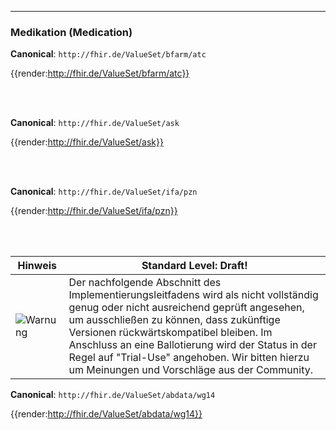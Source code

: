 ----
### Medikation (Medication)

**Canonical**: ```http://fhir.de/ValueSet/bfarm/atc```

{{render:http://fhir.de/ValueSet/bfarm/atc}}

<br><br>

**Canonical**: ```http://fhir.de/ValueSet/ask```

{{render:http://fhir.de/ValueSet/ask}}

<br><br>

**Canonical**: ```http://fhir.de/ValueSet/ifa/pzn```

{{render:http://fhir.de/ValueSet/ifa/pzn}}

<br><br>

| Hinweis | Standard Level: Draft!|
|---------|---------------------|
| ![Warnung](https://wiki.hl7.de/images/thumb/Attention_icon.svg/100px-Attention_icon.svg.png) | Der nachfolgende Abschnitt des Implementierungsleitfadens wird als nicht vollständig genug oder nicht ausreichend geprüft angesehen, um ausschließen zu können, dass zukünftige Versionen rückwärtskompatibel bleiben. Im Anschluss an eine Ballotierung wird der Status in der Regel auf "Trial-Use" angehoben. Wir bitten hierzu um Meinungen und Vorschläge aus der Community.|

**Canonical**: ```http://fhir.de/ValueSet/abdata/wg14```

{{render:http://fhir.de/ValueSet/abdata/wg14}}